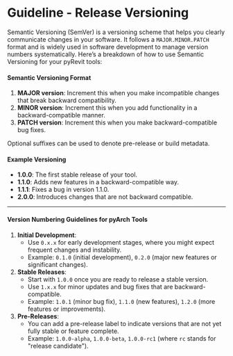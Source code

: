 # Guideline - Release Versioning

Semantic Versioning (SemVer) is a versioning scheme that helps you clearly communicate changes in your software. It follows a `MAJOR.MINOR.PATCH` format and is widely used in software development to manage version numbers systematically. Here’s a breakdown of how to use Semantic Versioning for your pyRevit tools:

#### Semantic Versioning Format

1. **MAJOR version**: Increment this when you make incompatible changes that break backward compatibility.
2. **MINOR version**: Increment this when you add functionality in a backward-compatible manner.
3. **PATCH version**: Increment this when you make backward-compatible bug fixes.

Optional suffixes can be used to denote pre-release or build metadata.

#### Example Versioning

* **1.0.0**: The first stable release of your tool.
* **1.1.0**: Adds new features in a backward-compatible way.
* **1.1.1**: Fixes a bug in version 1.1.0.
* **2.0.0**: Introduces changes that are not backward compatible.

***

#### Version Numbering Guidelines for pyArch Tools

1. **Initial Development**:
   * Use `0.x.x` for early development stages, where you might expect frequent changes and instability.
   * Example: `0.1.0` (initial development), `0.2.0` (major new features or significant changes).
2. **Stable Releases**:
   * Start with `1.0.0` once you are ready to release a stable version.
   * Use `1.x.x` for minor updates and bug fixes that are backward-compatible.
   * Example: `1.0.1` (minor bug fix), `1.1.0` (new features), `1.2.0` (more features or improvements).
3. **Pre-Releases**:
   * You can add a pre-release label to indicate versions that are not yet fully stable or feature complete.
   * Example: `1.0.0-alpha`, `1.0.0-beta`, `1.0.0-rc1` (where `rc` stands for "release candidate").
